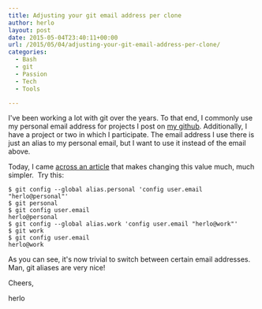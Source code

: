 ```yaml
---
title: Adjusting your git email address per clone
author: herlo
layout: post
date: 2015-05-04T23:40:11+00:00
url: /2015/05/04/adjusting-your-git-email-address-per-clone/
categories:
  - Bash
  - git
  - Passion
  - Tech
  - Tools

---
```

I've been working a lot with git over the years. To that end, I commonly use my personal email address for projects I post on [my github][1]. Additionally, I have a project or two in which I participate. The email address I use there is just an alias to my personal email, but I want to use it instead of the email above.

Today, I came [across an article][2] that makes changing this value much, much simpler.  Try this:

<pre><code class="language-text" data-lang="text">$ git config --global alias.personal 'config user.email "herlo@personal"'
$ git personal
$ git config user.email
herlo@personal
$ git config --global alias.work 'config user.email "herlo@work"'
$ git work
$ git config user.email
herlo@work</code></pre>

As you can see, it's now trivial to switch between certain email addresses. Man, git aliases are very nice!

Cheers,

herlo

 [1]: https://github.com/herlo
 [2]: http://www.codeography.com/2011/08/05/project-specific-git-author.html
